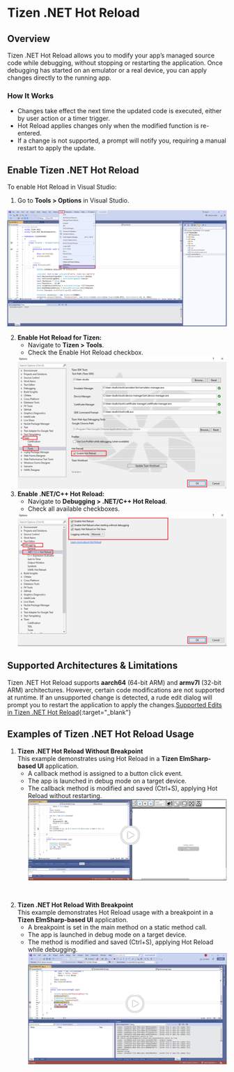 # Tizen .NET Hot Reload

## Overview
Tizen .NET Hot Reload allows you to modify your app’s managed source code while debugging, without stopping or restarting the application. Once debugging has started on an emulator or a real device, you can apply changes directly to the running app.

### How It Works
- Changes take effect the next time the updated code is executed, either by user action or a timer trigger.
- Hot Reload applies changes only when the modified function is re-entered.
- If a change is not supported, a prompt will notify you, requiring a manual restart to apply the update.


## Enable Tizen .NET Hot Reload
To enable Hot Reload in Visual Studio:
1. Go to **Tools > Options** in Visual Studio.
<img alt="Tools/options" src="/docs/application/vstools/media/vs2022_hotreload_1.png" />

2. **Enable Hot Reload for Tizen:**
    - Navigate to **Tizen > Tools**.
    - Check the Enable Hot Reload checkbox.
    <img alt="Enable hot reload for tizen" src="/docs/application/vstools/media/vs2022_hotreload_2.png" />
3. **Enable .NET/C++ Hot Reload:**
    - Navigate to **Debugging > .NET/C++ Hot Reload**.
    - Check all available checkboxes.
    <img alt="Enable .NET/C++ hot reload" src="/docs/application/vstools/media/vs2022_hotreload_3.png" />

## Supported Architectures & Limitations
Tizen .NET Hot Reload supports **aarch64** (64-bit ARM) and **armv7l** (32-bit ARM) architectures. However, certain code modifications are not supported at runtime. If an unsupported change is detected, a rude edit dialog will prompt you to restart the application to apply the changes.[Supported Edits in Tizen .NET Hot Reload](https://github.com/dotnet/roslyn/blob/main/docs/wiki/EnC-Supported-Edits.md){:target="_blank"}


## Examples of Tizen .NET Hot Reload Usage

1. **Tizen .NET Hot Reload Without Breakpoint**<br>
This example demonstrates using Hot Reload in a **Tizen ElmSharp-based UI** application.
    - A callback method is assigned to a button click event.
    - The app is launched in debug mode on a target device.
    - The callback method is modified and saved (Ctrl+S), applying Hot Reload without restarting.
[![Demo Video: Hot reload without breakpoint](/docs/application/vstools/media/hotreload_without_bp.png)](/docs/application/vstools/media/Hotreload_Without_Breakpoint.mp4 "Reload example video without breakpoint")
<br>

2. **Tizen .NET Hot Reload With Breakpoint**<br>
This example demonstrates Hot Reload usage with a breakpoint in a **Tizen ElmSharp-based UI** application.
    - A breakpoint is set in the main method on a static method call.
    - The app is launched in debug mode on a target device.
    - The method is modified and saved (Ctrl+S), applying Hot Reload while debugging.
[![Demo Video: Hot reload with breakpoint](/docs/application/vstools/media/hotreload_with_bp.png)](/docs/application/vstools/media/Hotreload_With_Breakpoint.mp4 "Reload example video with breakpoint")
